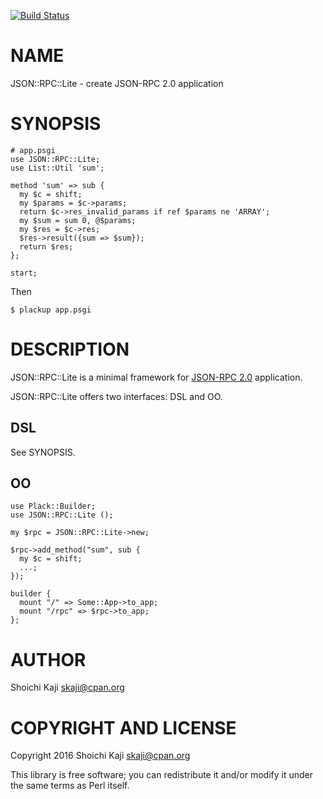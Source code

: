 [![Build Status](https://travis-ci.org/skaji/JSON-RPC-Lite.svg?branch=master)](https://travis-ci.org/skaji/JSON-RPC-Lite)

# NAME

JSON::RPC::Lite - create JSON-RPC 2.0 application

# SYNOPSIS

    # app.psgi
    use JSON::RPC::Lite;
    use List::Util 'sum';

    method 'sum' => sub {
      my $c = shift;
      my $params = $c->params;
      return $c->res_invalid_params if ref $params ne 'ARRAY';
      my $sum = sum 0, @$params;
      my $res = $c->res;
      $res->result({sum => $sum});
      return $res;
    };

    start;

Then

    $ plackup app.psgi

# DESCRIPTION

JSON::RPC::Lite is a minimal framework for
[JSON-RPC 2.0](http://www.jsonrpc.org/specification) application.

JSON::RPC::Lite offers two interfaces: DSL and OO.

## DSL

See SYNOPSIS.

## OO

    use Plack::Builder;
    use JSON::RPC::Lite ();

    my $rpc = JSON::RPC::Lite->new;

    $rpc->add_method("sum", sub {
      my $c = shift;
      ...;
    });

    builder {
      mount "/" => Some::App->to_app;
      mount "/rpc" => $rpc->to_app;
    };

# AUTHOR

Shoichi Kaji <skaji@cpan.org>

# COPYRIGHT AND LICENSE

Copyright 2016 Shoichi Kaji <skaji@cpan.org>

This library is free software; you can redistribute it and/or modify
it under the same terms as Perl itself.

